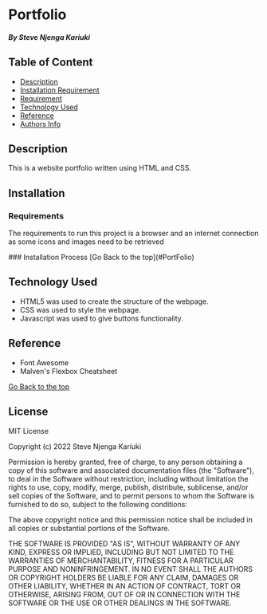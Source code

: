 # Portfolio
 ##### By Steve Njenga Kariuki

 ## Table of Content
 + [Description](#description)
 + [Installation Requirement](#Installation)
 + [Requirement](#Requirement)
 + [Technology Used](#technology-used)
 + [Reference](#reference)
 + [Authors Info](#author-Info)
 
 ## Description
 <p>This is  a website portfolio written using HTML and CSS. </p>
 
 ## Installation
 ### Requirements
<p>The requirements to run this project is a browser and an internet connection as some icons and images need to be retrieved</p>
 ### Installation Process
 [Go Back to the top](#PortFolio)
 
 ## Technology Used
 * HTML5 was used to create the structure of the webpage.
 * CSS was used to style the webpage.
 * Javascript was used to give buttons functionality.

## Reference
 * Font Awesome
 * Malven's Flexbox Cheatsheet

 [Go Back to the top](#PortFolio)
 ## License 
 MIT License

Copyright (c) 2022 Steve Njenga Kariuki

Permission is hereby granted, free of charge, to any person obtaining a copy
of this software and associated documentation files (the "Software"), to deal
in the Software without restriction, including without limitation the rights
to use, copy, modify, merge, publish, distribute, sublicense, and/or sell
copies of the Software, and to permit persons to whom the Software is
furnished to do so, subject to the following conditions:

The above copyright notice and this permission notice shall be included in all
copies or substantial portions of the Software.

THE SOFTWARE IS PROVIDED "AS IS", WITHOUT WARRANTY OF ANY KIND, EXPRESS OR
IMPLIED, INCLUDING BUT NOT LIMITED TO THE WARRANTIES OF MERCHANTABILITY,
FITNESS FOR A PARTICULAR PURPOSE AND NONINFRINGEMENT. IN NO EVENT SHALL THE
AUTHORS OR COPYRIGHT HOLDERS BE LIABLE FOR ANY CLAIM, DAMAGES OR OTHER
LIABILITY, WHETHER IN AN ACTION OF CONTRACT, TORT OR OTHERWISE, ARISING FROM,
OUT OF OR IN CONNECTION WITH THE SOFTWARE OR THE USE OR OTHER DEALINGS IN THE
SOFTWARE.


